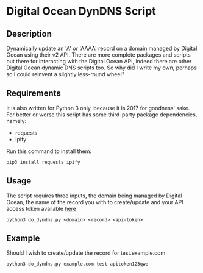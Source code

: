 Digital Ocean DynDNS Script
===========================

Description
-----------
Dynamically update an 'A' or 'AAAA' record on a domain managed by Digital Ocean using their v2 API.  There are more complete packages and scripts out there for interacting with the Digital Ocean API, indeed there are other Digital Ocean dynamic DNS scripts too.  So why did I write my own, perhaps so I could reinvent a slightly less-round wheel?

Requirements
------------
It is also written for Python 3 only, because it is 2017 for goodness' sake.  For better or worse this script has some third-party package dependencies, namely:
 - requests
 - ipify

Run this command to install them:

`pip3 install requests ipify`

Usage
-----
The script requires three inputs, the domain being managed by Digital Ocean, the name of the record you with to create/update and your API access token available [here](https://cloud.digitalocean.com/settings/applications)

`python3 do_dyndns.py <domain> <record> <api-token>`

Example
-------
Should I wish to create/update the record for test.example.com

`python3 do_dyndns.py example.com test apitoken123qwe`
